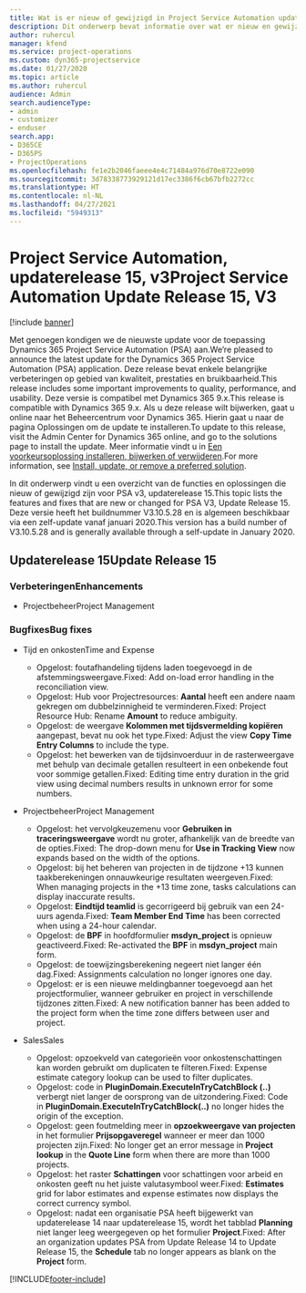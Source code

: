 ```yaml
---
title: Wat is er nieuw of gewijzigd in Project Service Automation updaterelease 15, v3
description: Dit onderwerp bevat informatie over wat er nieuw en gewijzigd is in Project Service Automation updaterelease 15, v3.
author: ruhercul
manager: kfend
ms.service: project-operations
ms.custom: dyn365-projectservice
ms.date: 01/27/2020
ms.topic: article
ms.author: ruhercul
audience: Admin
search.audienceType:
- admin
- customizer
- enduser
search.app:
- D365CE
- D365PS
- ProjectOperations
ms.openlocfilehash: fe1e2b2046faeee4e4c71484a976d70e8722e090
ms.sourcegitcommit: 3d78338773929121d17ec3386f6cb67bfb2272cc
ms.translationtype: HT
ms.contentlocale: nl-NL
ms.lasthandoff: 04/27/2021
ms.locfileid: "5949313"
---
```

# <a name="project-service-automation-update-release-15-v3"></a><span data-ttu-id="d5d97-103">Project Service Automation, updaterelease 15, v3</span><span class="sxs-lookup"><span data-stu-id="d5d97-103">Project Service Automation Update Release 15, V3</span></span>

[!include [banner](../includes/psa-now-project-operations.md)]

<span data-ttu-id="d5d97-104">Met genoegen kondigen we de nieuwste update voor de toepassing Dynamics 365 Project Service Automation (PSA) aan.</span><span class="sxs-lookup"><span data-stu-id="d5d97-104">We’re pleased to announce the latest update for the Dynamics 365 Project Service Automation (PSA) application.</span></span> <span data-ttu-id="d5d97-105">Deze release bevat enkele belangrijke verbeteringen op gebied van kwaliteit, prestaties en bruikbaarheid.</span><span class="sxs-lookup"><span data-stu-id="d5d97-105">This release includes some important improvements to quality, performance, and usability.</span></span> <span data-ttu-id="d5d97-106">Deze versie is compatibel met Dynamics 365 9.x.</span><span class="sxs-lookup"><span data-stu-id="d5d97-106">This release is compatible with Dynamics 365 9.x.</span></span> <span data-ttu-id="d5d97-107">Als u deze release wilt bijwerken, gaat u online naar het Beheercentrum voor Dynamics 365. Hierin gaat u naar de pagina Oplossingen om de update te installeren.</span><span class="sxs-lookup"><span data-stu-id="d5d97-107">To update to this release, visit the Admin Center for Dynamics 365 online, and go to the solutions page to install the update.</span></span> <span data-ttu-id="d5d97-108">Meer informatie vindt u in [Een voorkeursoplossing installeren, bijwerken of verwijderen](/power-platform/admin/install-remove-preferred-solution).</span><span class="sxs-lookup"><span data-stu-id="d5d97-108">For more information, see [Install, update, or remove a preferred solution](/power-platform/admin/install-remove-preferred-solution).</span></span>

<span data-ttu-id="d5d97-109">In dit onderwerp vindt u een overzicht van de functies en oplossingen die nieuw of gewijzigd zijn voor PSA v3, updaterelease 15.</span><span class="sxs-lookup"><span data-stu-id="d5d97-109">This topic lists the features and fixes that are new or changed for PSA V3, Update Release 15.</span></span> <span data-ttu-id="d5d97-110">Deze versie heeft het buildnummer V3.10.5.28 en is algemeen beschikbaar via een zelf-update vanaf januari 2020.</span><span class="sxs-lookup"><span data-stu-id="d5d97-110">This version has a build number of V3.10.5.28 and is generally available through a self-update in January 2020.</span></span>

## <a name="update-release-15"></a><span data-ttu-id="d5d97-111">Updaterelease 15</span><span class="sxs-lookup"><span data-stu-id="d5d97-111">Update Release 15</span></span> 

### <a name="enhancements"></a><span data-ttu-id="d5d97-112">Verbeteringen</span><span class="sxs-lookup"><span data-stu-id="d5d97-112">Enhancements</span></span>

- <span data-ttu-id="d5d97-113">Projectbeheer</span><span class="sxs-lookup"><span data-stu-id="d5d97-113">Project Management</span></span>

### <a name="bug-fixes"></a><span data-ttu-id="d5d97-114">Bugfixes</span><span class="sxs-lookup"><span data-stu-id="d5d97-114">Bug fixes</span></span>

- <span data-ttu-id="d5d97-115">Tijd en onkosten</span><span class="sxs-lookup"><span data-stu-id="d5d97-115">Time and Expense</span></span>

  - <span data-ttu-id="d5d97-116">Opgelost: foutafhandeling tijdens laden toegevoegd in de afstemmingsweergave.</span><span class="sxs-lookup"><span data-stu-id="d5d97-116">Fixed: Add on-load error handling in the reconciliation view.</span></span>
  - <span data-ttu-id="d5d97-117">Opgelost: Hub voor Projectresources: **Aantal** heeft een andere naam gekregen om dubbelzinnigheid te verminderen.</span><span class="sxs-lookup"><span data-stu-id="d5d97-117">Fixed: Project Resource Hub: Rename **Amount** to reduce ambiguity.</span></span>
  - <span data-ttu-id="d5d97-118">Opgelost: de weergave **Kolommen met tijdsvermelding kopiëren** aangepast, bevat nu ook het type.</span><span class="sxs-lookup"><span data-stu-id="d5d97-118">Fixed: Adjust the view **Copy Time Entry Columns** to include the type.</span></span>
  - <span data-ttu-id="d5d97-119">Opgelost: het bewerken van de tijdsinvoerduur in de rasterweergave met behulp van decimale getallen resulteert in een onbekende fout voor sommige getallen.</span><span class="sxs-lookup"><span data-stu-id="d5d97-119">Fixed: Editing time entry duration in the grid view using decimal numbers results in unknown error for some numbers.</span></span>

- <span data-ttu-id="d5d97-120">Projectbeheer</span><span class="sxs-lookup"><span data-stu-id="d5d97-120">Project Management</span></span>

  - <span data-ttu-id="d5d97-121">Opgelost: het vervolgkeuzemenu voor **Gebruiken in traceringsweergave** wordt nu groter, afhankelijk van de breedte van de opties.</span><span class="sxs-lookup"><span data-stu-id="d5d97-121">Fixed: The drop-down menu for **Use in Tracking View** now expands based on the width of the options.</span></span>
  - <span data-ttu-id="d5d97-122">Opgelost: bij het beheren van projecten in de tijdzone +13 kunnen taakberekeningen onnauwkeurige resultaten weergeven.</span><span class="sxs-lookup"><span data-stu-id="d5d97-122">Fixed: When managing projects in the +13 time zone, tasks calculations can display inaccurate results.</span></span>
  - <span data-ttu-id="d5d97-123">Opgelost: **Eindtijd teamlid** is gecorrigeerd bij gebruik van een 24-uurs agenda.</span><span class="sxs-lookup"><span data-stu-id="d5d97-123">Fixed: **Team Member End Time** has been corrected when using a 24-hour calendar.</span></span>
  - <span data-ttu-id="d5d97-124">Opgelost: de **BPF** in hoofdformulier **msdyn_project** is opnieuw geactiveerd.</span><span class="sxs-lookup"><span data-stu-id="d5d97-124">Fixed: Re-activated the **BPF** in **msdyn_project** main form.</span></span>
  - <span data-ttu-id="d5d97-125">Opgelost: de toewijzingsberekening negeert niet langer één dag.</span><span class="sxs-lookup"><span data-stu-id="d5d97-125">Fixed: Assignments calculation no longer ignores one day.</span></span>
  - <span data-ttu-id="d5d97-126">Opgelost: er is een nieuwe meldingbanner toegevoegd aan het projectformulier, wanneer gebruiker en project in verschillende tijdzones zitten.</span><span class="sxs-lookup"><span data-stu-id="d5d97-126">Fixed: A new notification banner has been added to the project form when the time zone differs between user and project.</span></span>

- <span data-ttu-id="d5d97-127">Sales</span><span class="sxs-lookup"><span data-stu-id="d5d97-127">Sales</span></span>

  - <span data-ttu-id="d5d97-128">Opgelost: opzoekveld van categorieën voor onkostenschattingen kan worden gebruikt om duplicaten te filteren.</span><span class="sxs-lookup"><span data-stu-id="d5d97-128">Fixed: Expense estimate category lookup can be used to filter duplicates.</span></span>
  - <span data-ttu-id="d5d97-129">Opgelost: code in **PluginDomain.ExecuteInTryCatchBlock (..)** verbergt niet langer de oorsprong van de uitzondering.</span><span class="sxs-lookup"><span data-stu-id="d5d97-129">Fixed: Code in **PluginDomain.ExecuteInTryCatchBlock(..)** no longer hides the origin of the exception.</span></span>
  - <span data-ttu-id="d5d97-130">Opgelost: geen foutmelding meer in **opzoekweergave van projecten** in het formulier **Prijsopgaveregel** wanneer er meer dan 1000 projecten zijn.</span><span class="sxs-lookup"><span data-stu-id="d5d97-130">Fixed: No longer get an error message in **Project lookup** in the **Quote Line** form when there are more than 1000 projects.</span></span>
  - <span data-ttu-id="d5d97-131">Opgelost: het raster **Schattingen** voor schattingen voor arbeid en onkosten geeft nu het juiste valutasymbool weer.</span><span class="sxs-lookup"><span data-stu-id="d5d97-131">Fixed: **Estimates** grid for labor estimates and expense estimates now displays the correct currency symbol.</span></span>
  - <span data-ttu-id="d5d97-132">Opgelost: nadat een organisatie PSA heeft bijgewerkt van updaterelease 14 naar updaterelease 15, wordt het tabblad **Planning** niet langer leeg weergegeven op het formulier **Project**.</span><span class="sxs-lookup"><span data-stu-id="d5d97-132">Fixed: After an organization updates PSA from Update Release 14 to Update Release 15, the **Schedule** tab no longer appears as blank on the **Project** form.</span></span>


[!INCLUDE[footer-include](../includes/footer-banner.md)]